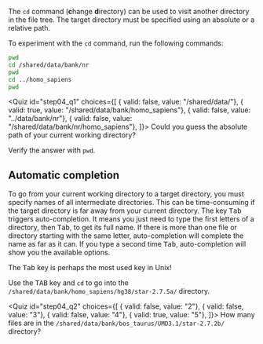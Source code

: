 <script>
import Quiz from "components/Quiz.svelte";
</script>

The `cd` command (**c**hange **d**irectory) can be used to visit another directory in the file tree. 
The target directory must be specified using an absolute or a relative path. 

To experiment with the `cd` command, run the following commands:

```bash
pwd
cd /shared/data/bank/nr
pwd
cd ../homo_sapiens
pwd 
```

<Quiz id="step04_q1" choices={[
	{ valid: false, value: "/shared/data/"},
	{ valid: true, value: "/shared/data/bank/homo_sapiens"},
	{ valid: false, value: "../data/bank/nr"},
	{ valid: false, value: "/shared/data/bank/nr/homo_sapiens"},
]}>
	<span slot="prompt">
		Could you guess the absolute path of your current working directory?
	</span>
</Quiz>

Verify the answer with `pwd`.

## Automatic completion

To go from your current working directory to a target directory, you must specify names of all intermediate directories. This can be time-consuming if the target directory is far away from your current directory. 
The key <kbd>Tab</kbd> triggers auto-completion. It means you just need to type the first letters of a directory, then <kbd>Tab</kbd>, to get its full name. If there is more than one file or directory starting with the same letter, auto-completion will complete the name as far as it can. If you type a second time <kbd>Tab</kbd>, auto-completion will show you the available options.

The <kbd>Tab</kbd> key is perhaps the most used key in Unix!

Use the <kbd>TAB</kbd> key and `cd` to go into the `/shared/data/bank/homo_sapiens/hg38/star-2.7.5a/` directory.

<Quiz id="step04_q2" choices={[
	{ valid: false, value: "2"},
	{ valid: false, value: "3"},
	{ valid: false, value: "4"},
	{ valid: true, value: "5"},
]}>
	<span slot="prompt">
		How many files are in the `/shared/data/bank/bos_taurus/UMD3.1/star-2.7.2b/` directory?
	</span>
</Quiz>
